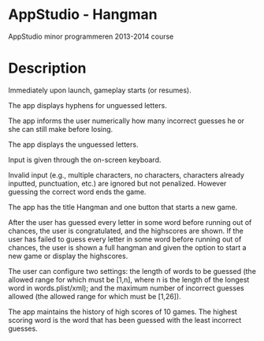 AppStudio - Hangman
=========

AppStudio minor programmeren 2013-2014 course


Description
========

Immediately upon launch, gameplay starts (or resumes).

The app displays hyphens for unguessed letters.

The app informs the user numerically how many incorrect guesses he or she can still make before losing.

The app displays the unguessed letters.

Input is given through the on-screen keyboard.

Invalid input (e.g., multiple characters, no characters, characters already inputted, punctuation, etc.) are ignored but not penalized. However guessing the correct word ends the game.

The app has the title Hangman and one button that starts a new game.

After the user has guessed every letter in some word before running out of chances, the user is congratulated, and the highscores are shown. If the user has failed to guess every letter in some word before running out of chances, the user is shown a full hangman and given the option to start a new game or display the highscores. 

The user can configure two settings: the length of words to be guessed (the allowed range for which must be [1,n], where n is the length of the longest word in words.plist/xml); and the maximum number of incorrect guesses allowed (the allowed range for which must be [1,26]).

The app maintains the history of high scores of 10 games. The highest scoring word is the word that has been guessed with the least incorrect guesses.
